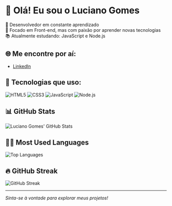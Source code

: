 <!--
**Lucianogomeskt/Lucianogomeskt** is a ✨ _special_ ✨ repository because its `README.md` (this file) appears on your GitHub profile.

Here are some ideas to get you started:

- 🔭 I’m currently working on ...
- 🌱 I’m currently learning ...
- 👯 I’m looking to collaborate on ...
- 🤔 I’m looking for help with ...
- 💬 Ask me about ...
- 📫 How to reach me: ...
- 😄 Pronouns: ...
- ⚡ Fun fact: ...
-->
# 👋 Olá! Eu sou o Luciano Gomes

🎯 Desenvolvedor em constante aprendizado  
🚀 Focado em Front-end, mas com paixão por aprender novas tecnologias  
📚 Atualmente estudando: JavaScript e Node.js

## 🌐 Me encontre por aí:
- [LinkedIn](https://www.linkedin.com/in/luciano-gomes-aa3b7b219/)

## 🔧 Tecnologias que uso:
![HTML5](https://img.shields.io/badge/-HTML5-E34F26?logo=html5&logoColor=fff)
![CSS3](https://img.shields.io/badge/-CSS3-1572B6?logo=css3&logoColor=fff)
![JavaScript](https://img.shields.io/badge/-JavaScript-F7DF1E?logo=javascript&logoColor=000)
![Node.js](https://img.shields.io/badge/-Node.js-339933?logo=node.js&logoColor=fff)


## 📊 GitHub Stats
![Luciano Gomes' GitHub Stats](https://github-readme-stats.vercel.app/api?username=Lucianogomeskt&show_icons=true&hide_title=true&count_private=true&hide=prs&theme=radical)

## 🧑‍💻 Most Used Languages
![Top Languages](https://github-readme-stats.vercel.app/api/top-langs/?username=Lucianogomeskt&layout=compact&theme=radical)

## 🔥 GitHub Streak
![GitHub Streak](https://github-readme-streak-stats.herokuapp.com/?user=Lucianogomeskt&theme=radical)




---

_Sinta-se à vontade para explorar meus projetos!_
